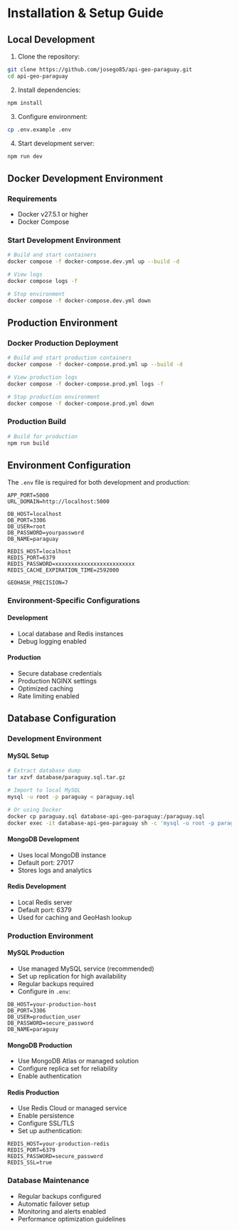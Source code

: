 # Installation & Setup Guide

## Local Development

1. Clone the repository:

```bash
git clone https://github.com/josego85/api-geo-paraguay.git
cd api-geo-paraguay
```

2. Install dependencies:

```bash
npm install
```

3. Configure environment:

```bash
cp .env.example .env
```

4. Start development server:

```bash
npm run dev
```

## Docker Development Environment

### Requirements

- Docker v27.5.1 or higher
- Docker Compose

### Start Development Environment

```bash
# Build and start containers
docker compose -f docker-compose.dev.yml up --build -d

# View logs
docker compose logs -f

# Stop environment
docker compose -f docker-compose.dev.yml down
```

## Production Environment

### Docker Production Deployment

```bash
# Build and start production containers
docker compose -f docker-compose.prod.yml up --build -d

# View production logs
docker compose -f docker-compose.prod.yml logs -f

# Stop production environment
docker compose -f docker-compose.prod.yml down
```

### Production Build

```bash
# Build for production
npm run build
```

## Environment Configuration

The `.env` file is required for both development and production:

```env
APP_PORT=5000
URL_DOMAIN=http://localhost:5000

DB_HOST=localhost
DB_PORT=3306
DB_USER=root
DB_PASSWORD=yourpassword
DB_NAME=paraguay

REDIS_HOST=localhost
REDIS_PORT=6379
REDIS_PASSWORD=xxxxxxxxxxxxxxxxxxxxxxxxx
REDIS_CACHE_EXPIRATION_TIME=2592000

GEOHASH_PRECISION=7
```

### Environment-Specific Configurations

#### Development

- Local database and Redis instances
- Debug logging enabled

#### Production

- Secure database credentials
- Production NGINX settings
- Optimized caching
- Rate limiting enabled

## Database Configuration

### Development Environment

#### MySQL Setup

```bash
# Extract database dump
tar xzvf database/paraguay.sql.tar.gz

# Import to local MySQL
mysql -u root -p paraguay < paraguay.sql

# Or using Docker
docker cp paraguay.sql database-api-geo-paraguay:/paraguay.sql
docker exec -it database-api-geo-paraguay sh -c 'mysql -u root -p paraguay < paraguay.sql'
```

#### MongoDB Development

- Uses local MongoDB instance
- Default port: 27017
- Stores logs and analytics

#### Redis Development

- Local Redis server
- Default port: 6379
- Used for caching and GeoHash lookup

### Production Environment

#### MySQL Production

- Use managed MySQL service (recommended)
- Set up replication for high availability
- Regular backups required
- Configure in `.env`:

```env
DB_HOST=your-production-host
DB_PORT=3306
DB_USER=production_user
DB_PASSWORD=secure_password
DB_NAME=paraguay
```

#### MongoDB Production

- Use MongoDB Atlas or managed solution
- Configure replica set for reliability
- Enable authentication

#### Redis Production

- Use Redis Cloud or managed service
- Enable persistence
- Configure SSL/TLS
- Set up authentication:

```env
REDIS_HOST=your-production-redis
REDIS_PORT=6379
REDIS_PASSWORD=secure_password
REDIS_SSL=true
```

### Database Maintenance

- Regular backups configured
- Automatic failover setup
- Monitoring and alerts enabled
- Performance optimization guidelines

